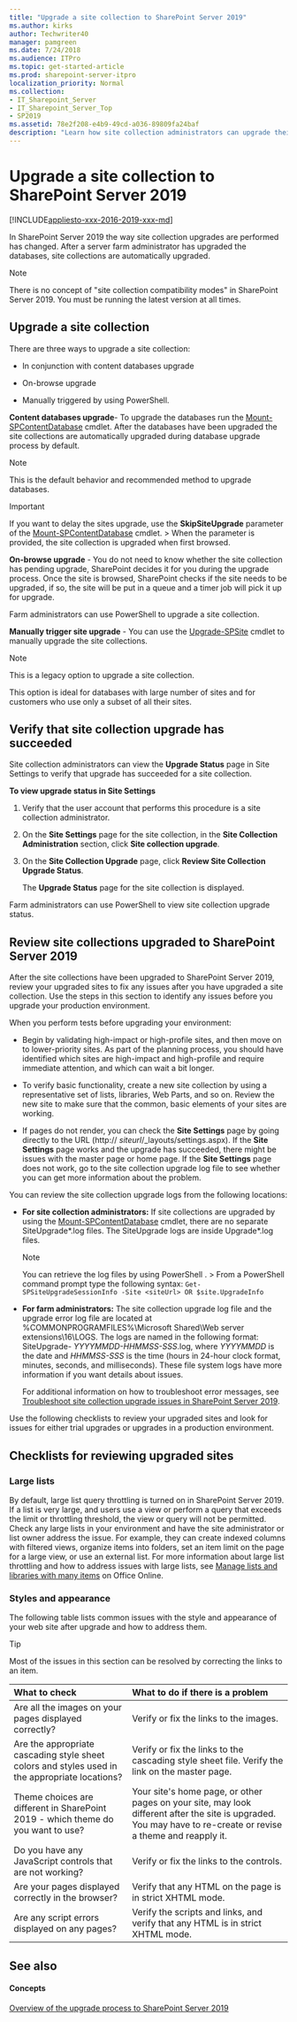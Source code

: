 ```yaml
---
title: "Upgrade a site collection to SharePoint Server 2019"
ms.author: kirks
author: Techwriter40
manager: pamgreen
ms.date: 7/24/2018
ms.audience: ITPro
ms.topic: get-started-article
ms.prod: sharepoint-server-itpro
localization_priority: Normal
ms.collection:
- IT_Sharepoint_Server
- IT_Sharepoint_Server_Top
- SP2019
ms.assetid: 78e2f208-e4b9-49cd-a036-89809fa24baf
description: "Learn how site collection administrators can upgrade their sites to SharePoint Server 2019 and then review site collections for issues."
---
```


# Upgrade a site collection to SharePoint Server 2019

[!INCLUDE[appliesto-xxx-2016-2019-xxx-md](../includes/appliesto-xxx-2016-2019-xxx-md.md)]  
  
In SharePoint Server 2019 the way site collection upgrades are performed has changed. After a server farm administrator has upgraded the databases, site collections are automatically upgraded.
  
> [!NOTE]
> There is no concept of "site collection compatibility modes" in SharePoint Server 2019. You must be running the latest version at all times. 
  
## Upgrade a site collection

There are three ways to upgrade a site collection: 
  
- In conjunction with content databases upgrade
    
- On-browse upgrade
    
- Manually triggered by using PowerShell.
    
 **Content databases upgrade**-  To upgrade the databases run the [Mount-SPContentDatabase](/powershell/module/sharepoint-server/Mount-SPContentDatabase?view=sharepoint-ps) cmdlet. After the databases have been upgraded the site collections are automatically upgraded during database upgrade process by default. 
  
> [!NOTE]
> This is the default behavior and recommended method to upgrade databases. 
  
> [!IMPORTANT]
> If you want to delay the sites upgrade, use the **SkipSiteUpgrade** parameter of the [Mount-SPContentDatabase](/powershell/module/sharepoint-server/Mount-SPContentDatabase?view=sharepoint-ps) cmdlet. > When the parameter is provided, the site collection is upgraded when first browsed. 
  
 **On-browse upgrade** - You do not need to know whether the site collection has pending upgrade, SharePoint decides it for you during the upgrade process. Once the site is browsed, SharePoint checks if the site needs to be upgraded, if so, the site will be put in a queue and a timer job will pick it up for upgrade. 
  
Farm administrators can use PowerShell to upgrade a site collection.
  
 **Manually trigger site upgrade** - You can use the [Upgrade-SPSite](/powershell/module/sharepoint-server/Upgrade-SPSite?view=sharepoint-ps) cmdlet to manually upgrade the site collections. 
  
> [!NOTE]
> This is a legacy option to upgrade a site collection. 
  
This option is ideal for databases with large number of sites and for customers who use only a subset of all their sites.
  
## Verify that site collection upgrade has succeeded
<a name="ver"> </a>

Site collection administrators can view the **Upgrade Status** page in Site Settings to verify that upgrade has succeeded for a site collection. 
  
 **To view upgrade status in Site Settings**
  
1. Verify that the user account that performs this procedure is a site collection administrator.
    
2. On the **Site Settings** page for the site collection, in the **Site Collection Administration** section, click **Site collection upgrade**.
    
3. On the **Site Collection Upgrade** page, click **Review Site Collection Upgrade Status**.
    
    The **Upgrade Status** page for the site collection is displayed. 
    
Farm administrators can use PowerShell to view site collection upgrade status.
  
## Review site collections upgraded to SharePoint Server 2019
<a name="ver"> </a>

After the site collections have been upgraded to SharePoint Server 2019, review your upgraded sites to fix any issues after you have upgraded a site collection. Use the steps in this section to identify any issues before you upgrade your production environment. 
  
When you perform tests before upgrading your environment:
  
- Begin by validating high-impact or high-profile sites, and then move on to lower-priority sites. As part of the planning process, you should have identified which sites are high-impact and high-profile and require immediate attention, and which can wait a bit longer.
    
- To verify basic functionality, create a new site collection by using a representative set of lists, libraries, Web Parts, and so on. Review the new site to make sure that the common, basic elements of your sites are working.
    
- If pages do not render, you can check the **Site Settings** page by going directly to the URL (http://  _siteurl_/_layouts/settings.aspx). If the **Site Settings** page works and the upgrade has succeeded, there might be issues with the master page or home page. If the **Site Settings** page does not work, go to the site collection upgrade log file to see whether you can get more information about the problem. 
    
You can review the site collection upgrade logs from the following locations:
  
- **For site collection administrators:** If site collections are upgraded by using the [Mount-SPContentDatabase](/powershell/module/sharepoint-server/Mount-SPContentDatabase?view=sharepoint-ps) cmdlet, there are no separate SiteUpgrade*.log files. The SiteUpgrade logs are inside Upgrade*.log files. 
    
    > [!NOTE]
    > You can retrieve the log files by using PowerShell . > From a PowerShell command prompt type the following syntax:  `Get-SPSiteUpgradeSessionInfo -Site <siteUrl> OR $site.UpgradeInfo`
  
- **For farm administrators:** The site collection upgrade log file and the upgrade error log file are located at %COMMONPROGRAMFILES%\Microsoft Shared\Web server extensions\16\LOGS. The logs are named in the following format: SiteUpgrade-  _YYYYMMDD-HHMMSS-SSS_.log, where  _YYYYMMDD_ is the date and  _HHMMSS-SSS_ is the time (hours in 24-hour clock format, minutes, seconds, and milliseconds). These file system logs have more information if you want details about issues. 
    
    For additional information on how to troubleshoot error messages, see [Troubleshoot site collection upgrade issues in SharePoint Server 2019](troubleshoot-site-collection-upgrade-issues-2019.md).
    
Use the following checklists to review your upgraded sites and look for issues for either trial upgrades or upgrades in a production environment.
  
## Checklists for reviewing upgraded sites
<a name="Review"> </a>

### Large lists

By default, large list query throttling is turned on in SharePoint Server 2019. If a list is very large, and users use a view or perform a query that exceeds the limit or throttling threshold, the view or query will not be permitted. Check any large lists in your environment and have the site administrator or list owner address the issue. For example, they can create indexed columns with filtered views, organize items into folders, set an item limit on the page for a large view, or use an external list. For more information about large list throttling and how to address issues with large lists, see [Manage lists and libraries with many items](https://go.microsoft.com/fwlink/p/?LinkId=251456) on Office Online. 
  
### Styles and appearance

The following table lists common issues with the style and appearance of your web site after upgrade and how to address them.
  
> [!TIP]
> Most of the issues in this section can be resolved by correcting the links to an item. 
  
|**What to check**|**What to do if there is a problem**|
|:-----|:-----|
|Are all the images on your pages displayed correctly?  <br/> |Verify or fix the links to the images.  <br/> |
|Are the appropriate cascading style sheet colors and styles used in the appropriate locations?  <br/> |Verify or fix the links to the cascading style sheet file. Verify the link on the master page.  <br/> |
|Theme choices are different in SharePoint 2019 - which theme do you want to use?  <br/> |Your site's home page, or other pages on your site, may look different after the site is upgraded. You may have to re-create or revise a theme and reapply it.  <br/> |
|Do you have any JavaScript controls that are not working?  <br/> |Verify or fix the links to the controls.  <br/> |
|Are your pages displayed correctly in the browser?  <br/> |Verify that any HTML on the page is in strict XHTML mode.  <br/> |
|Are any script errors displayed on any pages?  <br/> |Verify the scripts and links, and verify that any HTML is in strict XHTML mode.  <br/> |
   
## See also
<a name="Review"> </a>

#### Concepts

[Overview of the upgrade process to SharePoint Server 2019](overview-of-the-upgrade-process-2019.md)

